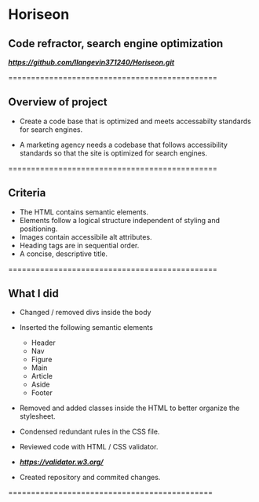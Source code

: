 # Horiseon

## Code refractor, search engine optimization

***https://github.com/llangevin371240/Horiseon.git***

==============================================

## Overview of project

* Create a code base that is optimized and meets
accessabilty standards for search engines.

*  A marketing agency needs a codebase that 
follows accessibility standards so that the 
site is optimized for search engines.

==============================================

## Criteria

* The HTML contains semantic elements.
* Elements follow a logical structure independent of styling and positioning.
* Images contain accessibile alt attributes.
* Heading tags are in sequential order.
* A concise, descriptive title.

==============================================

## What I did

* Changed / removed divs inside the body

* Inserted the following semantic elements
    * Header
    * Nav
    * Figure
    * Main
    * Article
    * Aside
    * Footer

* Removed and added classes inside the HTML to better
organize the stylesheet.

* Condensed redundant rules in the CSS file.

* Reviewed code with HTML / CSS validator.
 * ***https://validator.w3.org/***

* Created repository and commited changes.

=============================================



